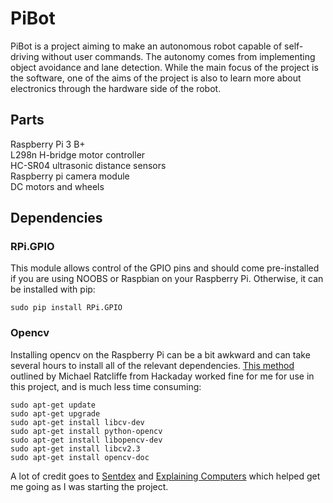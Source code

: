 # PiBot
PiBot is a project aiming to make an autonomous robot capable of self-driving without user commands. The autonomy comes from implementing object avoidance and lane detection. While the main focus of the project is the software, one of the aims of the project is also to learn more about electronics through the hardware side of the robot.

## Parts
Raspberry Pi 3 B+  
L298n H-bridge motor controller  
HC-SR04 ultrasonic distance sensors  
Raspberry pi camera module  
DC motors and wheels  

## Dependencies

### RPi.GPIO
This module allows control of the GPIO pins and should come pre-installed if you are using NOOBS or Raspbian on your Raspberry Pi. Otherwise, it can be installed with pip:
```shell
sudo pip install RPi.GPIO
```
### Opencv
Installing opencv on the Raspberry Pi can be a bit awkward and can take several hours to install all of the relevant dependencies. <a href="https://hackaday.io/project/7008-fly-wars-a-hackers-solution-to-world-hunger/log/23068-installing-opencv-on-a-raspberry-pi-the-easy-way">This method</a> outlined by Michael Ratcliffe from Hackaday worked fine for me for use in this project, and is much less time consuming:
```shell
sudo apt-get update
sudo apt-get upgrade
sudo apt-get install libcv-dev
sudo apt-get install python-opencv
sudo apt-get install libopencv-dev
sudo apt-get install libcv2.3
sudo apt-get install opencv-doc
```
A lot of credit goes to <a href="https://www.youtube.com/user/sentdex">Sentdex</a> and <a href="https://www.youtube.com/explainingcomputers">Explaining Computers</a> which helped get me going as I was starting the project.
